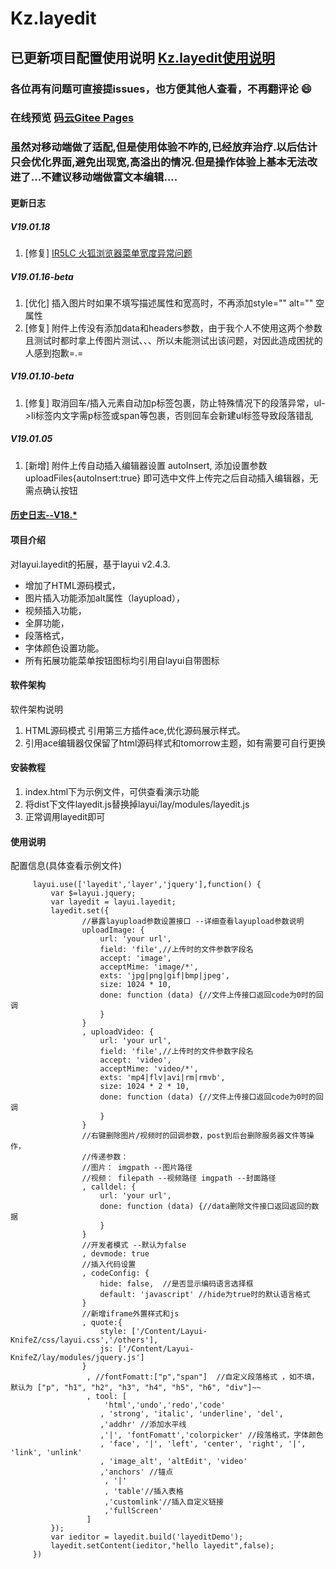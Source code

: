 # Kz.layedit

## 已更新项目配置使用说明 [Kz.layedit使用说明](https://knifez.gitee.io/articles/kz.layedit/)

### 各位再有问题可直接提issues，也方便其他人查看，不再翻评论 :smile: 

### 在线预览 [码云Gitee Pages](http://knifez.gitee.io/kz.layedit/index.html)


### 虽然对移动端做了适配,但是使用体验不咋的,已经放弃治疗.以后估计只会优化界面,避免出现宽,高溢出的情况.但是操作体验上基本无法改进了...不建议移动端做富文本编辑....

#### 更新日志
##### V19.01.18
1. [修复] <a href="https://gitee.com/KnifeZ/Kz.layedit/issues/IR5LC?from=project-issue">IR5LC 火狐浏览器菜单宽度异常问题</a>
##### V19.01.16-beta
1. [优化] 插入图片时如果不填写描述属性和宽高时，不再添加style="" alt="" 空属性
2. [修复] 附件上传没有添加data和headers参数，由于我个人不使用这两个参数且测试时都时拿上传图片测试、、、所以未能测试出该问题，对因此造成困扰的人感到抱歉=.=
##### V19.01.10-beta
1. [修复] 取消回车/插入元素自动加p标签包裹，防止特殊情况下的段落异常，ul->li标签内文字需p标签或span等包裹，否则回车会新建ul标签导致段落错乱
##### V19.01.05
1. [新增] 附件上传自动插入编辑器设置 autoInsert, 添加设置参数 uploadFiles{autoInsert:true} 即可选中文件上传完之后自动插入编辑器，无需点确认按钮

####  <a href="http://knifez.gitee.io/kz.layedit/UpgradeInfo.html">历史日志--V18.*</a>

#### 项目介绍
对layui.layedit的拓展，基于layui v2.4.3.
- 增加了HTML源码模式，
- 图片插入功能添加alt属性（layupload），
- 视频插入功能，
- 全屏功能，
- 段落格式，
- 字体颜色设置功能。
- 所有拓展功能菜单按钮图标均引用自layui自带图标
#### 软件架构
软件架构说明
1. HTML源码模式 引用第三方插件ace,优化源码展示样式。
2. 引用ace编辑器仅保留了html源码样式和tomorrow主题，如有需要可自行更换
#### 安装教程
1. index.html下为示例文件，可供查看演示功能
2. 将dist下文件layedit.js替换掉layui/lay/modules/layedit.js
3. 正常调用layedit即可

#### 使用说明
配置信息(具体查看示例文件)

```
     layui.use(['layedit','layer','jquery'],function() {
         var $=layui.jquery;
         var layedit = layui.layedit;
 		 layedit.set({
                //暴露layupload参数设置接口 --详细查看layupload参数说明
                uploadImage: {
                    url: 'your url',
                    field: 'file',//上传时的文件参数字段名
                    accept: 'image',
                    acceptMime: 'image/*',
                    exts: 'jpg|png|gif|bmp|jpeg',
                    size: 1024 * 10,
                    done: function (data) {//文件上传接口返回code为0时的回调
                    }
                }
                , uploadVideo: {
                    url: 'your url',
                    field: 'file',//上传时的文件参数字段名
                    accept: 'video',
                    acceptMime: 'video/*',
                    exts: 'mp4|flv|avi|rm|rmvb',
                    size: 1024 * 2 * 10,
                    done: function (data) {//文件上传接口返回code为0时的回调
                    }
                }
                //右键删除图片/视频时的回调参数，post到后台删除服务器文件等操作，
                //传递参数：
                //图片： imgpath --图片路径
                //视频： filepath --视频路径 imgpath --封面路径
                , calldel: {
                    url: 'your url',
                    done: function (data) {//data删除文件接口返回返回的数据
                    }
                }
                //开发者模式 --默认为false
                , devmode: true
                //插入代码设置
                , codeConfig: {
                    hide: false,  //是否显示编码语言选择框
                    default: 'javascript' //hide为true时的默认语言格式
                }           
                //新增iframe外置样式和js
                , quote:{
                    style: ['/Content/Layui-KnifeZ/css/layui.css','/others'],
                    js: ['/Content/Layui-KnifeZ/lay/modules/jquery.js']
                }
                 , //fontFomatt:["p","span"]  //自定义段落格式 ，如不填，默认为 ["p", "h1", "h2", "h3", "h4", "h5", "h6", "div"]~~
                 , tool: [
                     'html','undo','redo','code'
 					, 'strong', 'italic', 'underline', 'del', 
					,'addhr' //添加水平线
					,'|', 'fontFomatt','colorpicker' //段落格式，字体颜色
 					, 'face', '|', 'left', 'center', 'right', '|', 'link', 'unlink'
 					, 'image_alt', 'altEdit', 'video' 
					,'anchors' //锚点
                     , '|'
					 , 'table'//插入表格
					 ,'customlink'//插入自定义链接
					 ,'fullScreen'
                 ]
         });
         var ieditor = layedit.build('layeditDemo');
		 layedit.setContent(ieditor,"hello layedit",false);
     })
```
